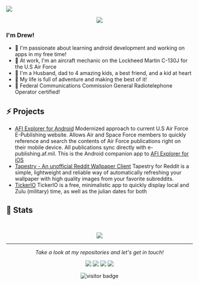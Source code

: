 ![](https://github.com/drewstephenscoding/drewstephenscoding/blob/master/header_1.png)

<p align="center">
  <img src="https://readme-typing-svg.herokuapp.com/?lines=Hey+There!;Welcome+to+my+Github+Page!&font=Fira%20Code&center=true&width=380&height=50">  
</p>

### I'm Drew!

 - 🚀 I'm passionate about learning android development and working on apps in my free time!
 - 🚀 At work, I'm an aircraft mechanic on the Lockheed Martin C-130J for the U.S Air Force <br />
 - 🚀 I'm a Husband, dad to 4 amazing kids, a best friend, and a kid at heart <br />
 - 🚀 My life is full of adventure and making the best of it!
 - 🚀 Federal Communications Commission General Radiotelephone Operator certified!

## ⚡ Projects
* [AFI Explorer for Android](https://play.google.com/store/apps/details?id=io.github.drewstephenscoding.afiexplorer&hl=en_US&gl=US) Modernized approach to current U.S Air Force E-Publishing website.  Allows Air and Space Force members to quickly reference and search the contents of Air Force publications right on their mobile device. All publications sync directly with e-publishing.af.mil.  This is the Android companion app to [AFI Explorer for iOS](https://apps.apple.com/us/app/afi-explorer/id1564964107?uo=4)
* [Tapestry - An unofficial Reddit Wallpaper Client](https://play.google.com/store/apps/details?id=com.github.drewstephenscoding.tapestry&hl=en_US&gl=US) Tapestry for Reddit is a simple, lightweight and reliable way of automatically refreshing your wallpaper with high quality images from your favorite subreddits.
* [TickerIO](https://play.google.com/store/apps/details?id=com.threetwentyfivedesigns.tickerio&hl=en_US&gl=US) TickerIO is a free, minimalistic app to quickly display local and Zulu (military) time, as well as the julian dates for both

## 🌱 Stats
<br />
<p align = "center">
  <img src = "https://github-readme-stats.vercel.app/api?username=drewstephenscoding&show_icons=true&theme=dracula&line_height=27">
</p>

<hr>
<p align="center">
  <i>Take a look at my repositories and let's get in touch!</i>

<p align="center">
<a href="https://github.com/drewstephenscoding/"><img src="https://img.icons8.com/material-outlined/27/ffffff/ball-point-pen.png"/></a>
<a href="https://www.linkedin.com/in/drewstephens/"><img src="https://img.icons8.com/material-outlined/30/ffffff/linkedin.png"/></a>
<a href="https://twitter.com/coding_drew"><img src="https://img.icons8.com/material-outlined/30/ffffff/twitter.png"/></a>
<a href="https://instagram.com/drewstephensdesigns"><img src="https://img.icons8.com/material-outlined/30/ffffff/instagram.png"/></a> 
</p>

<p  align="center">
<!--<img src="https://visitor-badge.glitch.me/badge?page_id=halfrost.halfrost" alt="visitor badge"/>-->
<img src="https://visitor-badge.laobi.icu/badge?page_id=drewstephenscoding.drewstephenscoding" alt="visitor badge"/>       
</p>

</p>
